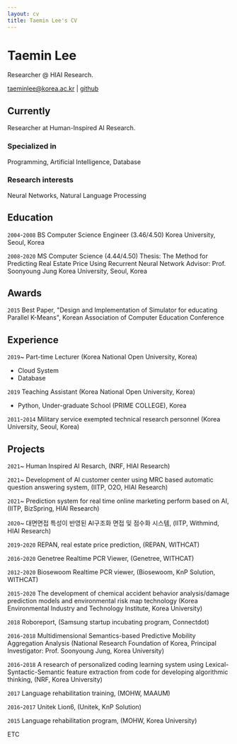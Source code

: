 ```yaml
---
layout: cv
title: Taemin Lee's CV
---
```

# Taemin Lee
Researcher @ HIAI Research.

<div id="webaddress">
<a href="taeminlee@korea.ac.kr">taeminlee@korea.ac.kr</a>
| <a href="http://github.com/taeminlee">github</a>
</div>


## Currently

Researcher at Human-Inspired AI Research.

### Specialized in

Programming, Artificial Intelligence, Database

### Research interests

Neural Networks, Natural Language Processing

## Education

`2004`-`2008`
BS Computer Science Engineer (3.46/4.50)
Korea University, Seoul, Korea

`2008`-`2020`
MS Computer Science (4.44/4.50)
Thesis: The Method for Predicting Real Estate Price Using Recurrent Neural Network
Advisor: Prof. Soonyoung Jung
Korea University, Seoul, Korea

## Awards

`2015`
Best Paper, "Design and Implementation of Simulator for educating Parallel K-Means", Korean Association of Computer Education Conference

## Experience

`2019`~
Part-time Lecturer (Korea National Open University, Korea)
- Cloud System
- Database

`2019`
Teaching Assistant (Korea National Open University, Korea)
- Python, Under-graduate School (PRIME COLLEGE), Korea

`2011`-`2014`
Military service exempted technical research personnel (Korea University, Seoul, Korea)


## Projects

`2021`~
Human Inspired AI Resarch, (NRF, HIAI Research)

`2021`~
Development of AI customer center using MRC based automatic question answering system, (IITP, O2O, HIAI Research)

`2021`~
Prediction system for real time online marketing perform based on AI, (IITP, BizSpring, HIAI Research)

`2020`~
대면면접 특성이 반영된 AI구조화 면접 및 점수화 시스템, (IITP, Withmind, HIAI Research)

`2019`-`2020`
REPAN, real estate price prediction, (REPAN, WITHCAT)

`2016`-`2020`
Genetree Realtime PCR Viewer, (Genetree, WITHCAT)

`2012`-`2020`
Biosewoom Realtime PCR viewer, (Biosewoom, KnP Solution, WITHCAT)

`2015`-`2020`
The development of chemical accident behavior analysis/damage prediction models and environmental risk map technology (Korea Environmental Industry and Technology Institute, Korea University)

`2018`
Roboreport, (Samsung startup incubating program, Connectdot)

`2016`-`2018`
Multidimensional Semantics-based Predictive Mobility Aggregation Analysis (National Research Foundation of Korea, Principal Investigator: Prof. Soonyoung Jung, Korea University)

`2016`-`2018`
A research of personalized coding learning system using Lexical-Syntactic-Semantic feature extraction from code for developing algorithmic thinking, (NRF, Korea University)

`2017`
Language rehabilitation training, (MOHW, MAAUM)

`2016`-`2017`
Unitek Lion6, (Unitek, KnP Solution)

`2015`
Language rehabilitation program, (MOHW, Korea University)

ETC

<!-- ### Footer

Last updated: 2021 -->


